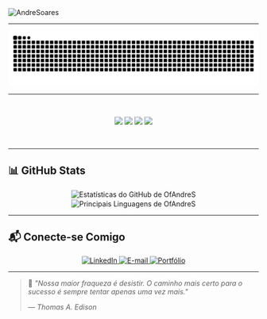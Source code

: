 

<img width="2032" height="496" alt="AndreSoares" src="https://github.com/user-attachments/assets/9b04d8fc-0828-4756-bc82-4d6d99bad27d" />

---

<picture align="center">
  <source media="(prefers-color-scheme: dark)" srcset="https://raw.githubusercontent.com/OfAndreS/OfAndreS/output/github-contribution-grid-snake-dark.svg">
  <source media="(prefers-color-scheme: light)" srcset="https://raw.githubusercontent.com/OfAndreS/OfAndreS/output/github-contribution-grid-snake.svg">
  <img alt="github contribution grid snake animation" src="https://raw.githubusercontent.com/OfAndreS/OfAndreS/output/github-contribution-grid-snake.svg">
</picture>

<br>

---

<br>

<p align="center">
  <img src="https://img.shields.io/badge/Backend-C%20%7C%20C++%20%7C%20JAVA%20%7C%20Python%20%7C%20SQL-28A745?style=for-the-badge&logo=code&logoColor=white" />
  <img src="https://img.shields.io/badge/Ferramentas-Git%20%7C%20MatplotLib%20%7C%20Pandas%20%7C%20Tensorflow-28A745?style=for-the-badge&logo=tensorflow&logoColor=white" />
  <img src="https://img.shields.io/badge/Livros-Design%20Patterns%20%7C%20Clean%20Code-28A745?style=for-the-badge&logo=codereview&logoColor=white" />
  <img src="https://img.shields.io/badge/Forma%C3%A7%C3%A3o-Bacharel%20%7C%20TI%20%7C%20UFRN%20%7C%20IMD-28A745?style=for-the-badge&logo=university&logoColor=white" />
</p>

<br>

---

## 📊 GitHub Stats

<p align="center">
  <img height=200 align="center" src="https://github-readme-stats.vercel.app/api?username=OfAndreS&show_icons=true&theme=dark&include_all_commits=true&count_private=true" alt="Estatísticas do GitHub de OfAndreS" />
  <img height=200 align="center" src="https://github-readme-stats.vercel.app/api/top-langs?username=OfAndreS&layout=compact&langs_count=8&card_width=150&theme=dark" alt="Principais Linguagens de OfAndreS" />
</p>

---

## 📬 Conecte-se Comigo

<p align="center">
  <a href="https://www.linkedin.com/in/seu-perfil-linkedin/" target="_blank">
    <img src="https://img.shields.io/badge/LinkedIn-0077B5?style=for-the-badge&logo=linkedin&logoColor=white" alt="LinkedIn" />
  </a>
  <a href="mailto:andre.soares.moreira18@gmail.com">
    <img src="https://img.shields.io/badge/Email-D14836?style=for-the-badge&logo=gmail&logoColor=white" alt="E-mail" />
  </a>
  <a href="https://seu-portfolio.com/" target="_blank">
    <img src="https://img.shields.io/badge/Portfólio-F7DF1E?style=for-the-badge&logo=netlify&logoColor=black" alt="Portfólio" />
  </a>
</p>

---

> 🖤 _"Nossa maior fraqueza é desistir. O caminho mais certo para o sucesso é sempre tentar apenas uma vez mais."_
>
> _— Thomas A. Edison_
